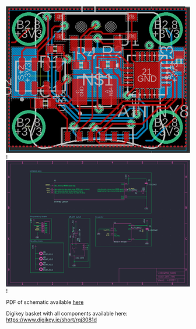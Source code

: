 ![PCB image](board_image.png)!
![Schematic](schematic_image.png)!


PDF of schematic available  [here](schematic.pdf)


Digikey basket with all components available here: https://www.digikey.ie/short/rqj3081d